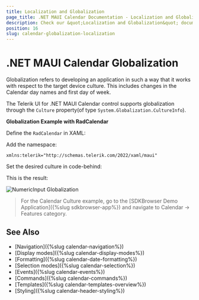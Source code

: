 ```yaml
---
title: Localization and Globalization
page_title: .NET MAUI Calendar Documentation - Localization and Globalization
description: Check our &quot;Localization and Globalization&quot; documentation article for Telerik Calendar for .NET MAUI
position: 16
slug: calendar-globalization-localization
---
```


# .NET MAUI Calendar Globalization

Globalization refers to developing an application in such a way that it works with respect to the target device culture. This includes changes in the Calendar day names and first day of week.

The Telerik UI for .NET MAUI Calendar control supports globalization through the  `Culture` property(of type `System.Globalization.CultureInfo`).

**Globalization Example with RadCalendar**

Define the `RadCalendar` in XAML:

<snippet id='calendar-culture'/>

Add the namespace:

```XAML
xmlns:telerik="http://schemas.telerik.com/2022/xaml/maui"
```

Set the desired culture in code-behind:

<snippet id='calendar-setting-culture'/>

This is the result:

![NumericInput Globalization](images/numeric_features_globalization_2.png)

> For the Calendar Culture example, go to the [SDKBrowser Demo Application]({%slug sdkbrowser-app%}) and navigate to Calendar -> Features category.

## See Also

- [Navigation]({%slug calendar-navigation%})
- [Display modes]({%slug calendar-display-modes%})
- [Formatting]({%slug calendar-date-formatting%})
- [Selection modes]({%slug calendar-selection%}) 
- [Events]({%slug calendar-events%})
- [Commands]({%slug calendar-commands%})
- [Templates]({%slug calendar-templates-overview%})
- [Styling]({%slug calendar-header-styling%})